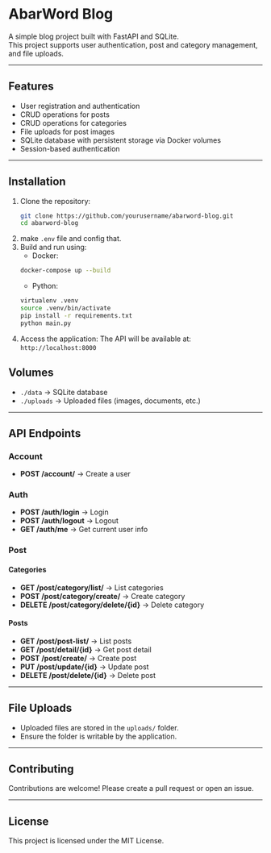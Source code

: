 # AbarWord Blog

A simple blog project built with FastAPI and SQLite.  
This project supports user authentication, post and category management, and file uploads.

---

## Features

- User registration and authentication
- CRUD operations for posts
- CRUD operations for categories
- File uploads for post images
- SQLite database with persistent storage via Docker volumes
- Session-based authentication

---

## Installation

1. Clone the repository:  
   ```bash
   git clone https://github.com/yourusername/abarword-blog.git
   cd abarword-blog
   ```
2. make `.env` file and config that.
3. Build and run using:
   - Docker:
    ```bash
    docker-compose up --build
    ```
   - Python:
    ```bash
    virtualenv .venv
    source .venv/bin/activate
    pip install -r requirements.txt
    python main.py
    ```
4. Access the application:
The API will be available at: `http://localhost:8000`

## Volumes

- `./data` → SQLite database  
- `./uploads` → Uploaded files (images, documents, etc.)

---

## API Endpoints

### Account

- **POST /account/** → Create a user

### Auth

- **POST /auth/login** → Login
- **POST /auth/logout** → Logout
- **GET /auth/me** → Get current user info

### Post

#### Categories

- **GET /post/category/list/** → List categories
- **POST /post/category/create/** → Create category
- **DELETE /post/category/delete/{id}** → Delete category

#### Posts

- **GET /post/post-list/** → List posts
- **GET /post/detail/{id}** → Get post detail
- **POST /post/create/** → Create post
- **PUT /post/update/{id}** → Update post
- **DELETE /post/delete/{id}** → Delete post

---

## File Uploads

- Uploaded files are stored in the `uploads/` folder.  
- Ensure the folder is writable by the application.

---

## Contributing

Contributions are welcome! Please create a pull request or open an issue.

---

## License

This project is licensed under the MIT License.
